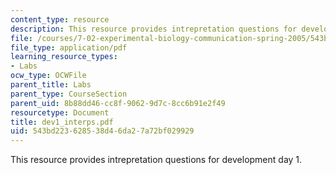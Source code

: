 ```yaml
---
content_type: resource
description: This resource provides intrepretation questions for development day 1.
file: /courses/7-02-experimental-biology-communication-spring-2005/543bd223628538d46da27a72bf029929_dev1_interps.pdf
file_type: application/pdf
learning_resource_types:
- Labs
ocw_type: OCWFile
parent_title: Labs
parent_type: CourseSection
parent_uid: 8b88dd46-cc8f-9062-9d7c-8cc6b91e2f49
resourcetype: Document
title: dev1_interps.pdf
uid: 543bd223-6285-38d4-6da2-7a72bf029929
---
```

This resource provides intrepretation questions for development day 1.

